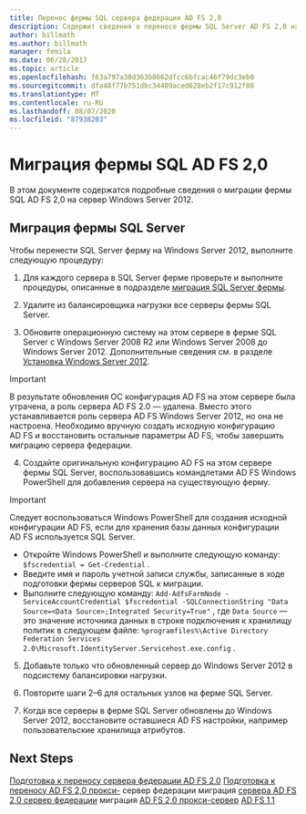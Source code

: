 ```yaml
---
title: Перенос фермы SQL сервера федерации AD FS 2,0
description: Содержит сведения о переносе фермы SQL Server AD FS 2,0 на сервер Windows Server 2012
author: billmath
ms.author: billmath
manager: femila
ms.date: 06/28/2017
ms.topic: article
ms.openlocfilehash: f63a797a30d363b8662dfcc6bfcac46f79dc3eb0
ms.sourcegitcommit: dfa48f77b751dbc34409aced628eb2f17c912f08
ms.translationtype: MT
ms.contentlocale: ru-RU
ms.lasthandoff: 08/07/2020
ms.locfileid: "87938203"
---
```

# <a name="migrate-an-ad-fs-20-sql-farm"></a>Миграция фермы SQL AD FS 2,0
В этом документе содержатся подробные сведения о миграции фермы SQL AD FS 2,0 на сервер Windows Server 2012.


## <a name="migrate-a-sql-server-farm"></a>Миграция фермы SQL Server
 Чтобы перенести SQL Server ферму на Windows Server 2012, выполните следующую процедуру:

1.  Для каждого сервера в SQL Server ферме проверьте и выполните процедуры, описанные в подразделе [миграция SQL Server фермы](prepare-to-migrate-a-sql-server-farm.md).

2.  Удалите из балансировщика нагрузки все серверы фермы SQL Server.

3.  Обновите операционную систему на этом сервере в ферме SQL Server с Windows Server 2008 R2 или Windows Server 2008 до Windows Server 2012. Дополнительные сведения см. в разделе [Установка Windows Server 2012](/previous-versions/windows/it-pro/windows-server-2012-R2-and-2012/jj134246(v=ws.11)).

> [!IMPORTANT]
>  В результате обновления ОС конфигурация AD FS на этом сервере была утрачена, а роль сервера AD FS 2.0 — удалена. Вместо этого устанавливается роль сервера AD FS Windows Server 2012, но она не настроена. Необходимо вручную создать исходную конфигурацию AD FS и восстановить остальные параметры AD FS, чтобы завершить миграцию сервера федерации.

4. Создайте оригинальную конфигурацию AD FS на этом сервере фермы SQL Server, воспользовавшись командлетами AD FS Windows PowerShell для добавления сервера на существующую ферму.

> [!IMPORTANT]
>  Следует воспользоваться Windows PowerShell для создания исходной конфигурации AD FS, если для хранения базы данных конфигурации AD FS используется SQL Server.

  - Откройте Windows PowerShell и выполните следующую команду: `$fscredential = Get-Credential` .
  - Введите имя и пароль учетной записи службы, записанные в ходе подготовки фермы серверов SQL к миграции.
  - Выполните следующую команду: `Add-AdfsFarmNode -ServiceAccountCredential $fscredential -SQLConnectionString "Data Source=<Data Source>;Integrated Security=True"` , где `Data Source` — это значение источника данных в строке подключения к хранилищу политик в следующем файле: `%programfiles%\Active Directory Federation Services 2.0\Microsoft.IdentityServer.Servicehost.exe.config` .

5. Добавьте только что обновленный сервер до Windows Server 2012 в подсистему балансировки нагрузки.

6. Повторите шаги 2–6 для остальных узлов на ферме SQL Server.

7. Когда все серверы в ферме SQL Server обновлены до Windows Server 2012, восстановите оставшиеся AD FS настройки, например пользовательские хранилища атрибутов.

## <a name="next-steps"></a>Next Steps
 [Подготовка к переносу сервера федерации AD FS 2,0](prepare-to-migrate-ad-fs-fed-server.md) [Подготовка к переносу AD FS 2,0 прокси-](prepare-to-migrate-ad-fs-fed-proxy.md) сервер федерации миграция [сервера AD FS 2,0 сервер федерации](migrate-the-ad-fs-fed-server.md) миграция [AD FS 2,0 прокси-сервер](migrate-the-ad-fs-2-fed-server-proxy.md) [AD FS 1,1](migrate-the-ad-fs-web-agent.md)
